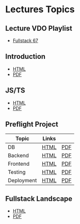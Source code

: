 # Lectures Topics

## Lecture VDO Playlist

- [Fullstack 67](https://www.youtube.com/playlist?list=PLNGLpHQhvGrvzLjbYcFZQ9ljsHMpq9pTg)

## Introduction

- [HTML](/src/T01_intro/T01.html)
- [PDF](/src/T01_intro/T01.pdf)

## JS/TS

- [HTML](/src/T02_js_ts/T02.html)
- [PDF](/src/T02_js_ts/T02.pdf)

## Preflight Project

| Topic      | Links                                 |                                     |
| ---------- | ------------------------------------- | ----------------------------------- |
| DB         | [HTML](/src/T03_pf_db/T03.html)       | [PDF](/src/T03_pf_db/T03.pdf)       |
| Backend    | [HTML](/src/T04_pf_backend/T04.html)  | [PDF](/src/T04_pf_backend/T04.pdf)  |
| Frontend   | [HTML](/src/T05_pf_frontend/T05.html) | [PDF](/src/T05_pf_frontend/T05.pdf) |
| Testing    | [HTML](/src/T06_pf_testing/T06.html)  | [PDF](/src/T06_pf_testing/T06.pdf)  |
| Deployment | [HTML](/src/T07_pf_deploy/T07.html)   | [PDF](/src/T07_pf_deploy/T07.pdf)   |

## Fullstack Landscape

- [HTML](/src/T08_landscape/T01.html)
- [PDF](/src/T08_landscape/T01.pdf)
